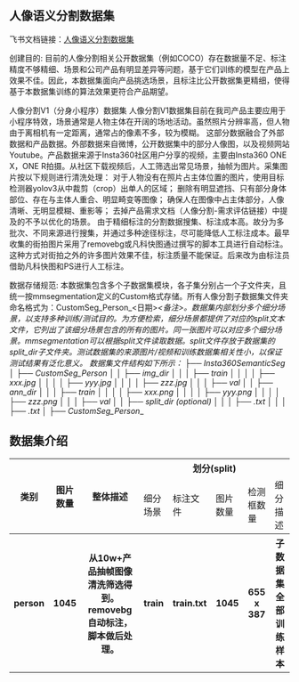 
## 人像语义分割数据集
飞书文档链接：[人像语义分割数据集 ](https://arashivision.feishu.cn/wiki/wikcnPx3plkKzBfP2PJdrFGZ0Ef)  


创建目的: 目前的人像分割相关公开数据集（例如COCO）存在数据量不足、标注精度不够精细、场景和公司产品有明显差异等问题，基于它们训练的模型在产品上效果不佳。因此，本数据集面向产品挑选场景，且标注比公开数据集更精细，使得基于本数据集训练的算法效果更符合产品期望。

人像分割V1（分身小程序）数据集
人像分割V1数据集目前在我司产品主要应用于小程序特效，场景通常是人物主体在开阔的场地活动。虽然照片分辨率高，但人物由于离相机有一定距离，通常占的像素不多，较为模糊。
这部分数据融合了外部数据和产品数据。外部数据来自微博，公开数据集中的部分人像图，以及视频网站Youtube。产品数据来源于Insta360社区用户分享的视频，主要由Insta360 ONE X，ONE R拍摄。从社区下载视频后，人工筛选出常见场景，抽帧为图片。采集图片按以下规则进行清洗处理：
对于人物没有在照片占主体位置的图片，使用目标检测器yolov3从中裁剪（crop）出单人的区域；
删除有明显遮挡、只有部分身体部位、存在与主体人重合、明显畸变等图像；
确保人在图像中占主体部分，人像清晰、无明显模糊、重影等；
去掉产品需求文档（人像分割-需求评估链接）中提及的不予以优化的场景。
由于精细标注的分割数据搜集、标注成本高。故分为多批次、不同来源进行搜集，并通过多种途径标注，尽可能降低人工标注成本。最早收集的街拍图片采用了removebg或凡科快图通过撰写的脚本工具进行自动标注。这种方式对街拍之外的许多图片效果不佳，标注质量不能保证。后来改为由标注员借助凡科快图和PS进行人工标注。

数据存储规范: 本数据集包含多个子数据集模块，各子集分别占一个子文件夹，且统一按mmsegmentation定义的Custom格式存储。所有人像分割子数据集文件夹命名格式为：CustomSeg_Person_<日期>_<备注>。数据集内部划分多个细分场景，以支持多种训练/测试目的。为方便检索，细分场景都提供了对应的split文本文件，它列出了该细分场景包含的所有的图片。同一张图片可以对应多个细分场景。mmsegmentation可以根据split文件读取数据。split文件存放于数据集的split_dir子文件夹。测试数据集的来源图片/视频和训练数据集相关性小，以保证测试结果有泛化意义。
 数据集文件结构如下所示：
├── Insta360SemanticSeg
│ ├── CustomSeg_Person_<date-1>_<aaa>
│ │ ├── img_dir
│ │ │ ├── train
│ │ │ │ ├── xxx.jpg
│ │ │ │ ├── yyy.jpg
│ │ │ │ ├── zzz.jpg
│ │ │ ├── val
│ │ ├── ann_dir
│ │ │ ├── train
│ │ │ │ ├── xxx.png
│ │ │ │ ├── yyy.png
│ │ │ │ ├── zzz.png
│ │ │ ├── val
│ │ ├── split_dir (optional)
│ │ │ ├── <split-1>.txt
│ │ │ ├── <split-2>.txt
│ ├── CustomSeg_Person_<date-2>_<bbb>

## 数据集介绍

<table>
    <tr>
        <th rowspan="2"> 类别 </th> 
        <th rowspan="2"> 图片数量 </th> 
        <th rowspan="2"> 整体描述 </th> 
        <th colspan="5"> 划分(split) </th>  
    </tr>
    <tr> 
        <td> 细分场景 </td>
        <td> 标注文件 </td>
        <td> 图片数量 </td>
        <td> 检测框数量 </td>
        <td> 细分描述 </td>
    </tr>
    <tr> 
        <th> person  </th>  
        <th> 1045 </th> 
        <th> 从10w+产品抽帧图像清洗筛选得到。removebg自动标注，脚本做后处理。  </th> 
        <th> train  </th> 
        <th> train.txt  </th>  
        <th> 1045 </th> 
        <th> 655 x 387  </th> 
        <th> 子数据集全部训练样本  </th>   
    </tr>
</table>
